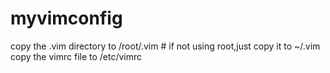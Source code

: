 myvimconfig
===========
copy the .vim directory to /root/.vim # if not using root,just copy it to ~/.vim
copy the vimrc file to /etc/vimrc
